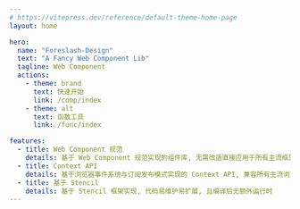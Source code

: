 ```yaml
---
# https://vitepress.dev/reference/default-theme-home-page
layout: home

hero:
  name: "Foreslash-Design"
  text: "A Fancy Web Component Lib"
  tagline: Web Component
  actions:
    - theme: brand
      text: 快速开始
      link: /comp/index
    - theme: alt
      text: 函数工具
      link: /func/index

features:
  - title: Web Component 规范
    details: 基于 Web Component 规范实现的组件库, 无需改造直接应用于所有主流框架
  - title: Context API
    details: 基于浏览器事件系统与订阅发布模式实现的 Context API, 兼容所有主流浏览器
  - title: 基于 Stencil
    details: 基于 Stencil 框架实现, 代码易维护易扩展, 且编译后无额外运行时
---
```


